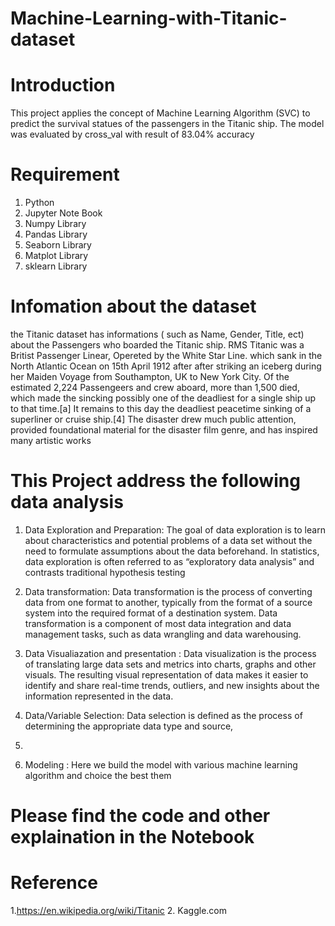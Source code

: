 # Machine-Learning-with-Titanic-dataset

# Introduction
This project applies the concept of Machine Learning Algorithm (SVC) to predict the survival statues of the passengers in the Titanic ship. The model was evaluated by cross_val with result of 83.04% accuracy

# Requirement 

1. Python
2. Jupyter Note Book
3. Numpy Library
4. Pandas Library
5. Seaborn Library
6. Matplot Library
7. sklearn Library


  # Infomation about the dataset
the Titanic dataset has informations ( such as Name, Gender, Title, ect) about the Passengers who boarded the Titanic ship. RMS Titanic was a Britist Passenger Linear, Opereted by the White Star Line. which sank in the North Atlantic Ocean on 15th April 1912 after after striking an iceberg during her Maiden Voyage from Southampton, UK to New York City. Of the estimated 2,224 Passengeers and crew aboard, more than 1,500 died, which made the sincking possibly one of the  deadliest for a single ship up to that time.[a] It remains to this day the deadliest peacetime sinking of a superliner or cruise ship.[4] The disaster drew much public attention, provided foundational material for the disaster film genre, and has inspired many artistic works

# This Project address the following data analysis

1. Data Exploration and Preparation: The goal of data exploration is to learn about characteristics and potential problems of a data set without the need to formulate assumptions about the data beforehand. In statistics, data exploration is often referred to as “exploratory data analysis” and contrasts traditional hypothesis testing

2. Data  transformation: Data transformation is the process of converting data from one format to another, typically from the format of a source system into the required format of a destination system. Data transformation is a component of most data integration and data management tasks, such as data wrangling and data warehousing.
 
4. Data Visualiazation and presentation :  Data visualization is the process of translating large data sets and metrics into charts, graphs and other visuals. The resulting visual representation of data makes it easier to identify and share real-time trends, outliers, and new insights about the information represented in the data.

6. Data/Variable Selection: Data selection is defined as the process of determining the appropriate data type and source,
7.
8. Modeling : Here we build the model with various machine learning algorithm and choice the best them
# Please find the code and other explaination in the Notebook
# Reference
1.https://en.wikipedia.org/wiki/Titanic
2. Kaggle.com
